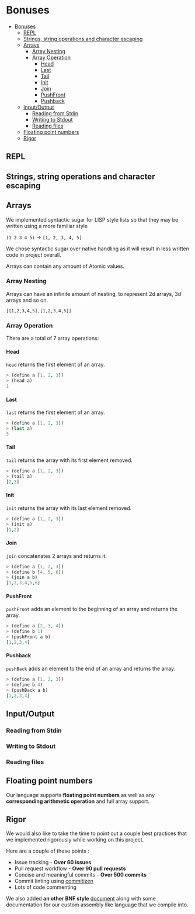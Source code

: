 
# Bonuses

- [Bonuses](#bonuses)
  - [REPL](#repl)
  - [Strings, string operations and character escaping](#strings-string-operations-and-character-escaping)
  - [Arrays](#arrays)
    - [Array Nesting](#array-nesting)
    - [Array Operation](#array-operation)
      - [Head](#head)
      - [Last](#last)
      - [Tail](#tail)
      - [Init](#init)
      - [Join](#join)
      - [PushFront](#pushfront)
      - [Pushback](#pushback)
  - [Input/Output](#inputoutput)
    - [Reading from Stdin](#reading-from-stdin)
    - [Writing to Stdout](#writing-to-stdout)
    - [Reading files](#reading-files)
  - [Floating point numbers](#floating-point-numbers)
  - [Rigor](#rigor)


## REPL

## Strings, string operations and character escaping

## Arrays

We implemented syntactic sugar for LISP style lists so that they may be written using a more familiar style

`(1 2 3 4 5)` -> `[1, 2, 3, 4, 5]`

We chose syntactic sugar over native handling as it will result in less written code in project overall.

Arrays can contain any amount of Atomic values.

###  Array Nesting

Arrays can have an infinite amount of nesting, to represent 2d arrays, 3d arrays and so on.

`[[1,2,3,4,5],[1,2,3,4,5]]`

### Array Operation

There are a total of 7 array operations:

#### Head

`head` returns the first element of an array.

```lisp
> (define a [1, 2, 3])
> (head a)
1
```

#### Last

`last` returns the first element of an array.

```lisp
> (define a [1, 2, 3])
> (last a)
3
```

#### Tail

`tail` returns the array with its first element removed.

```lisp
> (define a [1, 2, 3])
> (tail a)
[2,3]
```

#### Init

`init` returns the array with its last element removed.

```lisp
> (define a [1, 2, 3])
> (init a)
[1,2]
```

#### Join

`join` concatenates 2 arrays and returns it.

```lisp
> (define a [1, 2, 3])
> (define b [4, 5, 6])
> (join a b)
[1,2,3,4,5,6]
```

#### PushFront

`pushFront` adds an element to the beginning of an array and returns the array.

```lisp
> (define a [2, 3, 4])
> (define b 1)
> (pushFront a b)
[1,2,3,4]
```

#### Pushback

`pushBack` adds an element to the end of an array and returns the array.

```lisp
> (define a [1, 2, 3])
> (define b 4)
> (pushBack a b)
[1,2,3,4]
```


## Input/Output

### Reading from Stdin

### Writing to Stdout
### Reading files

## Floating point numbers

Our language supports **floating point numbers** as well as any **corresponding arithmetic operation** and full array support.

## Rigor

We would also like to take the time to point out a couple best practices that we implemented rigorously while working on this project.

Here are a couple of these points :

- Issue tracking - **Over 60 issues**
- Pull request workflow - **Over 90 pull requests**
- Concise and meaningful commits - **Over 500 commits**
- Commit linting using [commitizen](https://github.com/commitizen/cz-cli)
- Lots of code commenting

We also added **an other BNF style** [document](compiled-syntax-description.md) along with some documentation for our custom assembly like language that we compile into.